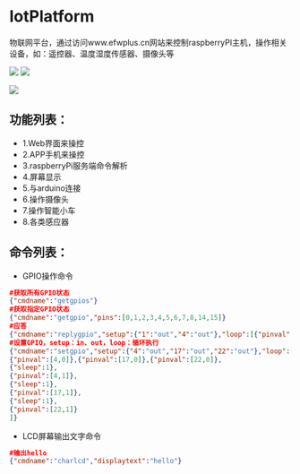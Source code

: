 # IotPlatform
物联网平台，通过访问www.efwplus.cn网站来控制raspberryPI主机，操作相关设备，如：遥控器、温度湿度传感器、摄像头等

![](https://raw.githubusercontent.com/kakake/IotPlatform/master/docs/IotPlatform.png) 
![](https://raw.githubusercontent.com/kakake/IotPlatform/master/docs/demo.png) 

![](https://raw.githubusercontent.com/kakake/IotPlatform/master/docs/app2.png) 


功能列表：
--
* 1.Web界面来操控
* 2.APP手机来操控
* 3.raspberryPi服务端命令解析
* 4.屏幕显示
* 5.与arduino连接
* 6.操作摄像头
* 7.操作智能小车
* 8.各类感应器

命令列表：
--
* GPIO操作命令
```json
#获取所有GPIO状态
{"cmdname":"getgpios"}
#获取指定GPIO状态
{"cmdname":"getgpio","pins":[0,1,2,3,4,5,6,7,8,14,15]}
#应答
{"cmdname":"replygpio","setup":{"1":"out","4":"out"},"loop":[{"pinval":[1,0]},{"sleep":1},{"pinval":[1,1]}],"reply":[1,4]}
#设置GPIO，setup：in、out，loop：循环执行
{"cmdname":"setgpio","setup":{"4":"out","17":"out","22":"out"},"loop":[
{"pinval":[4,0]},{"pinval":[17,0]},{"pinval":[22,0]},
{"sleep":1},
{"pinval":[4,1]},
{"sleep":1},
{"pinval":[17,1]},
{"sleep":1},
{"pinval":[22,1]}
]}

```
* LCD屏幕输出文字命令
```json
#输出hello
{"cmdname":"charlcd","displaytext":"hello"}

```
